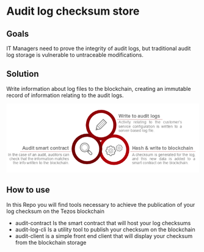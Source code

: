 # Audit log checksum store

## Goals
IT Managers need to prove the integrity of audit logs, but traditional
audit log storage is vulnerable to untraceable modifications.

## Solution

Write information about log files to the blockchain, creating an
immutable record of information relating to the audit logs.

![Workflow](./workflow.png)


## How to use

In this Repo you will find tools necessary to achieve the publication of your log checksum on the Tezos blockchain

- audit-contract Is the smart contract that will host your log checksums
- audit-log-cli Is a utility tool to publish your checksum on the blockchain
- audit-client is a simple front end client that will display your checksum from the blockchain storage

